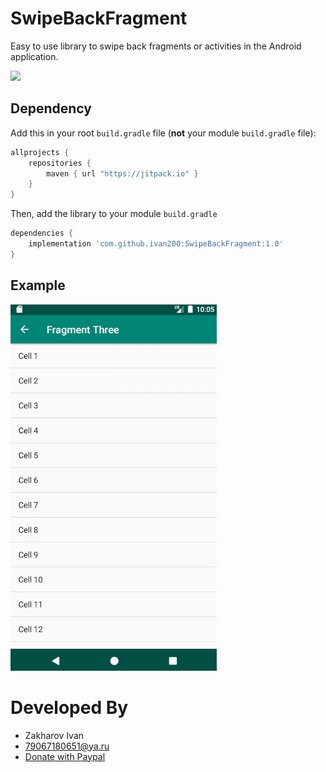 # SwipeBackFragment
Easy to use library to swipe back fragments or activities in the Android application.

[![](https://jitpack.io/v/ivan200/SwipeBackFragment.svg)](https://jitpack.io/#ivan200/SwipeBackFragment)

## Dependency

Add this in your root `build.gradle` file (**not** your module `build.gradle` file):

```gradle
allprojects {
	repositories {
        maven { url "https://jitpack.io" }
    }
}
```

Then, add the library to your module `build.gradle`
```gradle
dependencies {
    implementation 'com.github.ivan200:SwipeBackFragment:1.0'
}
```

## Example
<img src='screens/example.gif' width='330'/>

# Developed By

* Zakharov Ivan
* 79067180651@ya.ru
* [Donate with Paypal](https://www.paypal.me/ivanz200)
